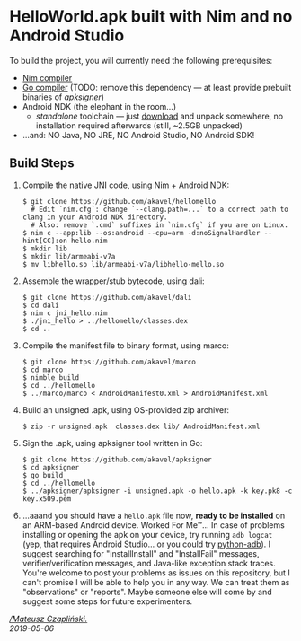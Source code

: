 HelloWorld.apk built with Nim and no Android Studio
===================================================

To build the project, you will currently need the following prerequisites:

 - [Nim compiler](https://nim-lang.org/install.html)
 - [Go compiler](https://golang.org/dl/) (TODO: remove this dependency —
   at least provide prebuilt binaries of *apksigner*)
 - Android NDK (the elephant in the room...)
    - *standalone* toolchain — just
      [download](https://developer.android.com/ndk/downloads) and unpack
      somewhere, no installation required afterwards (still, ~2.5GB unpacked)
 - ...and: NO Java, NO JRE, NO Android Studio, NO Android SDK!

Build Steps
-----------

1. Compile the native JNI code, using Nim + Android NDK:

       $ git clone https://github.com/akavel/hellomello
         # Edit `nim.cfg`: change `--clang.path=...` to a correct path to clang in your Android NDK directory.
         # Also: remove `.cmd` suffixes in `nim.cfg` if you are on Linux.
       $ nim c --app:lib --os:android --cpu=arm -d:noSignalHandler --hint[CC]:on hello.nim
       $ mkdir lib
       $ mkdir lib/armeabi-v7a
       $ mv libhello.so lib/armeabi-v7a/libhello-mello.so

2. Assemble the wrapper/stub bytecode, using dali:

       $ git clone https://github.com/akavel/dali
       $ cd dali
       $ nim c jni_hello.nim
       $ ./jni_hello > ../hellomello/classes.dex
       $ cd ..

3. Compile the manifest file to binary format, using marco:

       $ git clone https://github.com/akavel/marco
       $ cd marco
       $ nimble build
       $ cd ../hellomello
       $ ../marco/marco < AndroidManifest0.xml > AndroidManifest.xml

4. Build an unsigned .apk, using OS-provided zip archiver:

       $ zip -r unsigned.apk  classes.dex lib/ AndroidManifest.xml

5. Sign the .apk, using apksigner tool written in Go:

       $ git clone https://github.com/akavel/apksigner
       $ cd apksigner
       $ go build
       $ cd ../hellomello
       $ ../apksigner/apksigner -i unsigned.apk -o hello.apk -k key.pk8 -c key.x509.pem

6. ...aaand you should have a `hello.apk` file now, **ready to be installed**
   on an ARM-based Android device. Worked For Me&trade;... In case of problems
   installing or opening the apk on your device, try running `adb logcat` (yep,
   that requires Android Studio... or you could try
   [python-adb](https://github.com/google/python-adb)).  I suggest searching for
   "InstallInstall" and "InstallFail" messages, verifier/verification messages,
   and Java-like exception stack traces.  You're welcome to post your problems as
   issues on this repository, but I can't promise I will be able to help you in
   any way. We can treat them as "observations" or "reports". Maybe someone else
   will come by and suggest some steps for future experimenters.

*[/Mateusz Czapliński.](http://akavel.com)*  
*2019-05-06*

